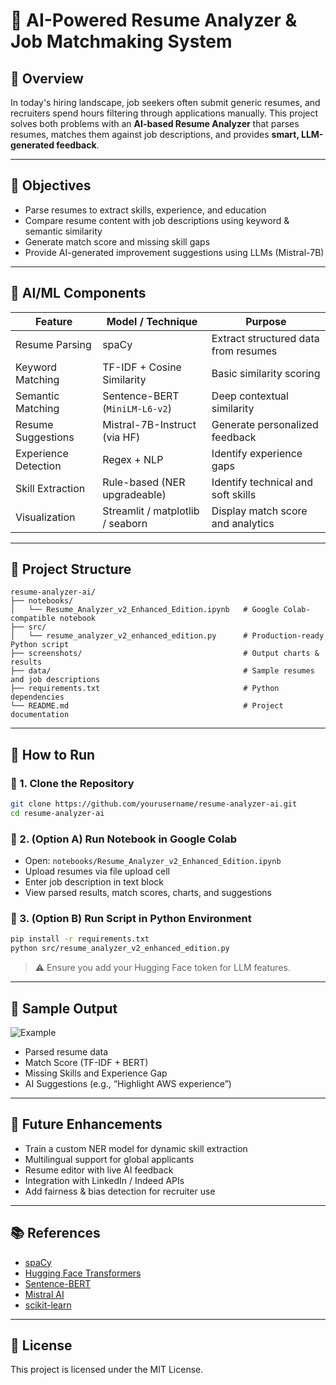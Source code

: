
# 🤖 AI-Powered Resume Analyzer & Job Matchmaking System

## 📌 Overview

In today's hiring landscape, job seekers often submit generic resumes, and recruiters spend hours filtering through applications manually. This project solves both problems with an **AI-based Resume Analyzer** that parses resumes, matches them against job descriptions, and provides **smart, LLM-generated feedback**.

---

## 🎯 Objectives

- Parse resumes to extract skills, experience, and education
- Compare resume content with job descriptions using keyword & semantic similarity
- Generate match score and missing skill gaps
- Provide AI-generated improvement suggestions using LLMs (Mistral-7B)

---

## 🧠 AI/ML Components

| Feature                 | Model / Technique                  | Purpose                                      |
|------------------------|-------------------------------------|----------------------------------------------|
| Resume Parsing         | spaCy                               | Extract structured data from resumes         |
| Keyword Matching       | TF-IDF + Cosine Similarity          | Basic similarity scoring                     |
| Semantic Matching      | Sentence-BERT (`MiniLM-L6-v2`)      | Deep contextual similarity                   |
| Resume Suggestions     | Mistral-7B-Instruct (via HF)        | Generate personalized feedback               |
| Experience Detection   | Regex + NLP                         | Identify experience gaps                     |
| Skill Extraction       | Rule-based (NER upgradeable)        | Identify technical and soft skills           |
| Visualization          | Streamlit / matplotlib / seaborn    | Display match score and analytics            |

---

## 🧱 Project Structure

```
resume-analyzer-ai/
├── notebooks/
│   └── Resume_Analyzer_v2_Enhanced_Edition.ipynb   # Google Colab-compatible notebook
├── src/
│   └── resume_analyzer_v2_enhanced_edition.py      # Production-ready Python script
├── screenshots/                                    # Output charts & results
├── data/                                           # Sample resumes and job descriptions
├── requirements.txt                                # Python dependencies
└── README.md                                       # Project documentation
```

---

## 🚀 How to Run

### 🔹 1. Clone the Repository
```bash
git clone https://github.com/yourusername/resume-analyzer-ai.git
cd resume-analyzer-ai
```

### 🔹 2. (Option A) Run Notebook in Google Colab

- Open: `notebooks/Resume_Analyzer_v2_Enhanced_Edition.ipynb`
- Upload resumes via file upload cell
- Enter job description in text block
- View parsed results, match scores, charts, and suggestions

### 🔹 3. (Option B) Run Script in Python Environment

```bash
pip install -r requirements.txt
python src/resume_analyzer_v2_enhanced_edition.py
```

> ⚠️ Ensure you add your Hugging Face token for LLM features.

---

## 📸 Sample Output

![Example](./screenshots/sample-output.png)

- Parsed resume data
- Match Score (TF-IDF + BERT)
- Missing Skills and Experience Gap
- AI Suggestions (e.g., “Highlight AWS experience”)

---

## 🔮 Future Enhancements

- Train a custom NER model for dynamic skill extraction
- Multilingual support for global applicants
- Resume editor with live AI feedback
- Integration with LinkedIn / Indeed APIs
- Add fairness & bias detection for recruiter use

---

## 📚 References

- [spaCy](https://spacy.io)
- [Hugging Face Transformers](https://huggingface.co)
- [Sentence-BERT](https://www.sbert.net/)
- [Mistral AI](https://huggingface.co/mistralai)
- [scikit-learn](https://scikit-learn.org/)

---

## 📃 License

This project is licensed under the MIT License.
